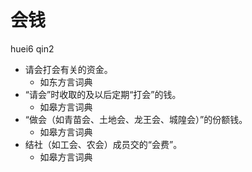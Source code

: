 # 会钱
huei6 qin2
+ 请会打会有关的资金。
  * 如东方言词典
+ “请会”时收取的及以后定期“打会”的钱。
  * 如皋方言词典
+ “做会（如青苗会、土地会、龙王会、城隍会）”的份额钱。
  * 如皋方言词典
+ 结社（如工会、农会）成员交的“会费”。
  * 如皋方言词典
